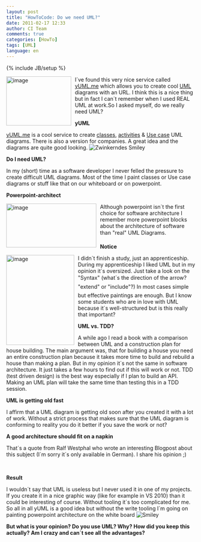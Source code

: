 ```yaml
---
layout: post
title: "HowToCode: Do we need UML?"
date: 2011-02-17 12:33
author: CI Team
comments: true
categories: [HowTo]
tags: [UML]
language: en
---
```

{% include JB/setup %}

  <p><img style="background-image: none; border-bottom: 0px; border-left: 0px; margin: 0px 10px 0px 0px; padding-left: 0px; padding-right: 0px; border-top: 0px; border-right: 0px; padding-top: 0px" border="0" alt="image" align="left" src="{{BASE_PATH}}/assets/wp-images-de/image_thumb122.png" width="173" height="131" />I´ve found this very nice service called <a href="http://yuml.me/">yUML.me</a> which allows you to create cool <a href="http://de.wikipedia.org/wiki/Unified_Modeling_Language">UML</a> diagrams with an URL. I think this is a nice thing but in fact I can´t remember when I used REAL UML at work.So I asked myself, do we really need UML?</p>  
  <!--more-->  <p><b>yUML</b></p>  
  <p><a href="http://yuml.me/">yUML.me</a> is a cool service to create <a href="http://yuml.me/diagram/scruffy/class/samples">classes</a>, <a href="http://yuml.me/diagram/scruffy/activity/draw">activities</a> &amp; <a href="http://yuml.me/diagram/scruffy/usecase/draw">Use case</a> UML diagrams. There is also a version for companies. A great idea and the diagrams are quite good looking. <img style="border-bottom-style: none; border-right-style: none; border-top-style: none; border-left-style: none" class="wlEmoticon wlEmoticon-winkingsmile" alt="Zwinkerndes Smiley" src="{{BASE_PATH}}/assets/wp-images-en/wlEmoticon-winkingsmile13.png" /></p>
<p><b>Do I need UML?</b></p>
<p>In my (short) time as a software developer I never felled the pressure to create difficult UML diagrams. Most of the time I paint classes or Use case diagrams or stuff like that on our whiteboard or on powerpoint. </p>
<p><b>Powerpoint-architect </b></p>  
  <p><a href="{{BASE_PATH}}/assets/wp-images-en/image126.png"><img style="background-image: none; border-bottom: 0px; border-left: 0px; margin: 0px 10px 0px 0px; padding-left: 0px; padding-right: 0px; display: inline; float: left; border-top: 0px; border-right: 0px; padding-top: 0px" title="image" border="0" alt="image" align="left" src="{{BASE_PATH}}/assets/wp-images-en/image_thumb35.png" width="240" height="117" /></a>Although powerpoint isn´t the first choice for software architecture I remember more powerpoint blocks about the architecture of software than "real" UML Diagrams. </p>
<p><b>Notice</b></p>  
  <p><a href="{{BASE_PATH}}/assets/wp-images-en/image127.png"><img style="background-image: none; border-bottom: 0px; border-left: 0px; margin: 0px 10px 0px 0px; padding-left: 0px; padding-right: 0px; display: inline; float: left; border-top: 0px; border-right: 0px; padding-top: 0px" title="image" border="0" alt="image" align="left" src="{{BASE_PATH}}/assets/wp-images-en/image_thumb36.png" width="181" height="240" /></a>I didn´t finish a study, just an apprenticeship. During my apprenticeship I liked UML but in my opinion it´s oversized. Just take a look on the "Syntax" (what´s the direction of the arrow? "extend" or "include"?) In most cases simple but effective paintings are enough. But I know some students who are in love with UML because it´s well-structured but is this really that important?</p>  
  
  <p><b>UML vs. TDD?</b></p>  
  <p>A while ago I read a book with a comparison between UML and a construction plan for house building. The main argument was, that for building a house you need an entire construction plan because it takes more time to build and rebuild a house than making a plan. But in my opinion it´s not the same in software architecture. It just takes a few hours to find out if this will work or not. TDD (test driven design) is the best way especially if I plan to build an API. Making an UML plan will take the same time than testing this in a TDD session.</p>
<p><b>UML is getting old fast </b></p>  
  <p>I affirm that a UML diagram is getting old soon after you created it with a lot of work. Without a strict process that makes sure that the UML diagram is conforming to reality you do it better if you save the work or not?</p>
<p><b>A good architecture should fit on a napkin</b></p>  
  <p>That´s a quote from Ralf Westphal who wrote an interesting Blogpost about this subject (I´m sorry it´s only available in German). I share his opinion ;)</p>
<p><b>     <br /></b></p>  
  <p><b>Result</b></p>
<p>I wouldn´t say that UML is useless but I never used it in one of my projects. If you create it in a nice graphic way (like for example in VS 2010) than it could be interesting of course. Without tooling it´s too complicated for me. So all in all yUML is a good idea but without the write tooling I´m going on painting powerpoint architecture on the white board <img style="border-bottom-style: none; border-right-style: none; border-top-style: none; border-left-style: none" class="wlEmoticon wlEmoticon-smile" alt="Smiley" src="{{BASE_PATH}}/assets/wp-images-en/wlEmoticon-smile3.png" /></p>
<p><strong>But what is your opinion? Do you use UML? Why? How did you keep this actually? Am I crazy and can´t see all the advantages?</strong></p>
